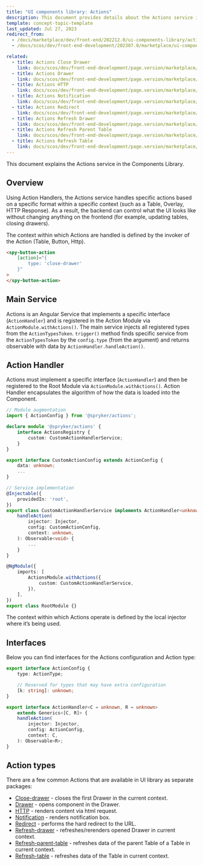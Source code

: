 ```yaml
---
title: "UI components library: Actions"
description: This document provides details about the Actions service in the Components Library.
template: concept-topic-template
last_updated: Jul 27, 2023
redirect_from:
  - /docs/marketplace/dev/front-end/202212.0/ui-components-library/actions/
  - /docs/scos/dev/front-end-development/202307.0/marketplace/ui-components-library/actions/ui-components-library-actions.html

related:
  - title: Actions Close Drawer
    link: docs/scos/dev/front-end-development/page.version/marketplace/ui-components-library/actions/actions-close-drawer.html
  - title: Actions Drawer
    link: docs/scos/dev/front-end-development/page.version/marketplace/ui-components-library/actions/actions-drawer.html
  - title: Actions HTTP
    link: docs/scos/dev/front-end-development/page.version/marketplace/ui-components-library/actions/actions-http.html
  - title: Actions Notification
    link: docs/scos/dev/front-end-development/page.version/marketplace/ui-components-library/actions/actions-notification.html
  - title: Actions Redirect
    link: docs/scos/dev/front-end-development/page.version/marketplace/ui-components-library/actions/actions-redirect.html
  - title: Actions Refresh Drawer
    link: docs/scos/dev/front-end-development/page.version/marketplace/ui-components-library/actions/actions-refresh-drawer.html
  - title: Actions Refresh Parent Table
    link: docs/scos/dev/front-end-development/page.version/marketplace/ui-components-library/actions/actions-refresh-parent-table.html
  - title: Actions Refresh Table
    link: docs/scos/dev/front-end-development/page.version/marketplace/ui-components-library/actions/actions-refresh-table.html
---
```


This document explains the Actions service in the Components Library.

## Overview

Using Action Handlers, the Actions service handles specific actions based on a specific format within a specific context (such as a Table, Overlay, HTTP Response).
As a result, the backend can control what the UI looks like without changing anything on the frontend (for example, updating tables, closing drawers).

The context within which Actions are handled is defined by the invoker of the Action (Table, Button, Http).

```html
<spy-button-action
    [action]="{
        type: 'close-drawer'
    }"
>
</spy-button-action>
```

## Main Service

Actions is an Angular Service that implements a specific interface (`ActionHandler`) and is registered in the Action Module via `ActionModule.withActions()`.
The main service injects all registered types from the `ActionTypesToken`.
`trigger()` method finds specific service from the `ActionTypesToken` by the `config.type` (from the argument) and returns observable with data by `ActionHandler.handleAction()`.

## Action Handler

Actions must implement a specific interface (`ActionHandler`) and then be registered to the Root Module via `ActionModule.withActions()`.
Action Handler encapsulates the algorithm of how the data is loaded into the Component.

```ts
// Module augmentation
import { ActionConfig } from '@spryker/actions';

declare module '@spryker/actions' {
    interface ActionsRegistry {
        custom: CustomActionHandlerService;
    }
}

export interface CustomActionConfig extends ActionConfig {
    data: unknown;
    ...
}

// Service implementation
@Injectable({
    providedIn: 'root',
})
export class CustomActionHandlerService implements ActionHandler<unknown, void> {
    handleAction(
        injector: Injector,
        config: CustomActionConfig,
        context: unknown,
    ): Observable<void> {
        ...
    }
}

@NgModule({
    imports: [
        ActionsModule.withActions({
            custom: CustomActionHandlerService,
        }),
    ],
})
export class RootModule {}
```

The context within which Actions operate is defined by the local injector where it’s being used.

## Interfaces

Below you can find interfaces for the Actions configuration and Action type:

```ts
export interface ActionConfig {
    type: ActionType;

    // Reserved for types that may have extra configuration
    [k: string]: unknown;
}

export interface ActionHandler<C = unknown, R = unknown>
    extends Generics<[C, R]> {
    handleAction(
        injector: Injector,
        config: ActionConfig,
        context: C,
    ): Observable<R>;
}
```

## Action types

There are a few common Actions that are available in UI library as separate packages:

- [Close-drawer](/docs/scos/dev/front-end-development/{{page.version}}/marketplace/ui-components-library/actions/actions-close-drawer.html) - closes the first Drawer in the current context.
- [Drawer](/docs/scos/dev/front-end-development/{{page.version}}/marketplace/ui-components-library/actions/actions-drawer.html) - opens component in the Drawer.
- [HTTP](/docs/scos/dev/front-end-development/{{page.version}}/marketplace/ui-components-library/actions/actions-http.html) - renders content via html request.
- [Notification](/docs/scos/dev/front-end-development/{{page.version}}/marketplace/ui-components-library/actions/actions-notification.html) - renders notification box.
- [Redirect](/docs/scos/dev/front-end-development/{{page.version}}/marketplace/ui-components-library/actions/actions-redirect.html) - performs the hard redirect to the URL.  
- [Refresh-drawer](/docs/scos/dev/front-end-development/{{page.version}}/marketplace/ui-components-library/actions/actions-refresh-drawer.html) - refreshes/rerenders opened Drawer in current context.  
- [Refresh-parent-table](/docs/scos/dev/front-end-development/{{page.version}}/marketplace/ui-components-library/actions/actions-refresh-parent-table.html) - refreshes data of the parent Table of a Table in current context.
- [Refresh-table](/docs/scos/dev/front-end-development/{{page.version}}/marketplace/ui-components-library/actions/actions-refresh-table.html) - refreshes data of the Table in current context.  
